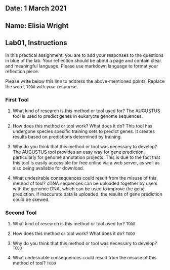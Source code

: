 ## Date: 1 March 2021

## Name: Elisia Wright

## Lab01, Instructions

In this practical assignment, you are to add your responses to the questions in blue of the lab. Your reflection should be about a page and contain clear and meaningful language. Please use markdown language to format your reflection piece.

Please write below this line to address the above-mentioned points. Replace the word, `TODO` with your response.

### First Tool

 1. What kind of research is this method or tool used for?
 The AUGUSTUS tool is used to predict genes in eukaryote genome sequences.

 2. How does this method or tool work? What does it do?
 This tool has undergone species specific training sets to predict genes. It creates results based on predictions determined by training.

 3. Why do you think that this method or tool was necessary to develop?
 The AUGUSTUS tool provides an easy way for gene prediction, particularly for genome annotation projects. This is due to the fact that this tool is easily accessible for free online via a web server, as well as also being available for download.

 4. What undesirable consequences could result from the misuse of this method of tool?
 cDNA sequences can be uploaded together by users with the genomic DNA, which can be used to improve the gene prediction. If inaccurate data is uploaded, the results of gene prediction could be skewed.


### Second Tool

 1. What kind of research is this method or tool used for?
 `TODO`

 2. How does this method or tool work? What does it do?
 `TODO`

 3. Why do you think that this method or tool was necessary to develop?
 `TODO`

 4. What undesirable consequences could result from the misuse of this method of tool? `TODO`
